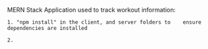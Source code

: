 MERN Stack Application used to track workout information:

    1. "npm install" in the client, and server folders to    ensure dependencies are installed

    2. 